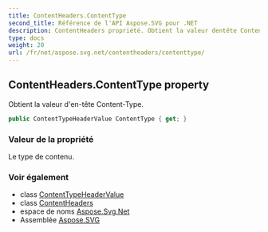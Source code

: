 ```yaml
---
title: ContentHeaders.ContentType
second_title: Référence de l'API Aspose.SVG pour .NET
description: ContentHeaders propriété. Obtient la valeur dentête ContentType.
type: docs
weight: 20
url: /fr/net/aspose.svg.net/contentheaders/contenttype/
---
```

## ContentHeaders.ContentType property

Obtient la valeur d'en-tête Content-Type.

```csharp
public ContentTypeHeaderValue ContentType { get; }
```

### Valeur de la propriété

Le type de contenu.

### Voir également

* class [ContentTypeHeaderValue](../../../aspose.svg.net.headers/contenttypeheadervalue/)
* class [ContentHeaders](../)
* espace de noms [Aspose.Svg.Net](../../contentheaders/)
* Assemblée [Aspose.SVG](../../../)


